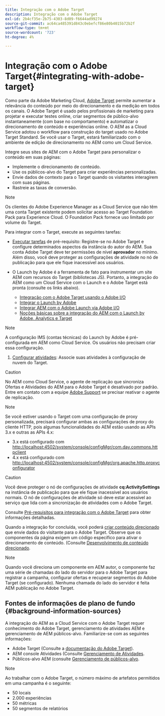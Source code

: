 ```yaml
---
title: Integração com o Adobe Target
description: Integração com o Adobe Target
exl-id: 2b4cf35e-2b75-4303-8d09-f6644ad99274
source-git-commit: ac64ca485391d843c0ebefcf86e80b4015b72b2f
workflow-type: tm+mt
source-wordcount: '723'
ht-degree: 4%

---
```


# Integração com o Adobe Target{#integrating-with-adobe-target}

Como parte da Adobe Marketing Cloud, [Adobe Target](http://www.adobe.com/solutions/testing-targeting/testandtarget.html) permite aumentar a relevância do conteúdo por meio do direcionamento e da medição em todos os canais. O Adobe Target é usado pelos profissionais de marketing para projetar e executar testes online, criar segmentos de público-alvo instantaneamente (com base no comportamento) e automatizar o direcionamento de conteúdo e experiências online. O AEM as a Cloud Service adotou o workflow para construção do target usado no Adobe Target Standard. Se você usar o Target, estará familiarizado com o ambiente de edição de direcionamento no AEM como um Cloud Service.

Integre seus sites de AEM com o Adobe Target para personalizar o conteúdo em suas páginas:

* Implemente o direcionamento de conteúdo.
* Use os públicos-alvo do Target para criar experiências personalizadas.
* Envie dados de contexto para o Target quando os visitantes interagirem com suas páginas.
* Rastreie as taxas de conversão.

>[!NOTE]
>
>Os clientes do Adobe Experience Manager as a Cloud Service que não têm uma conta Target existente podem solicitar acesso ao Target Foundation Pack para Experience Cloud.  O Foundation Pack fornece uso limitado por volume do Target.


Para integrar com o Target, execute as seguintes tarefas:

* [Executar tarefas](https://experienceleague.adobe.com/docs/experience-manager-65/administering/integration/target-requirements.html) de pré-requisito: Registre-se no Adobe Target e configure determinados aspectos da instância do autor do AEM. Sua conta Adobe Target deve ter permissões de nível **aprovador** no mínimo. Além disso, você deve proteger as configurações de atividade no nó de publicação para que ele fique inacessível aos usuários.

* O Launch by Adobe é a ferramenta de fato para instrumentar um site AEM com recursos do Target (bibliotecas JS). Portanto, a integração do AEM como um Cloud Service com o Launch e o Adobe Target está pronta (consulte os links abaixo).

   * [Integração com o Adobe Target usando o Adobe I/O](https://experienceleague.adobe.com/docs/experience-manager-65/administering/integration/integration-ims-adobe-io.html)
   * [Integrar o Launch by Adobe](https://experienceleague.adobe.com/docs/experience-manager-learn/sites/integrations/adobe-launch-integration-tutorial-understand.html)
   * [Integrar AEM com o Adobe Launch via Adobe I/O](https://helpx.adobe.com/experience-manager/using/aem_launch_adobeio_integration.html)
   * [Noções básicas sobre a integração do AEM com o Launch by Adobe, Analytics e Target](https://helpx.adobe.com/experience-manager/kt/integration/using/aem-launch-integration-tutorial-understand.html)

>[!NOTE]
>
>A configuração IMS (contas técnicas) do Launch by Adobe é pré-configurada em AEM como Cloud Service. Os usuários não precisam criar essa configuração.

1. [Configurar atividades](https://experienceleague.adobe.com/docs/experience-manager-65/authoring/personalization/activitylib.html): Associe suas atividades à configuração de nuvem do Target.

>[!CAUTION]
>
>No AEM como Cloud Service, o agente de replicação que sincroniza Ofertas e Atividades do AEM para o Adobe Target é desativado por padrão. Entre em contato com a equipe [Adobe Support](https://helpx.adobe.com/contact/enterprise-support.ec.html#experience-manager) se precisar reativar o agente de replicação.

>[!NOTE]
>
>Se você estiver usando o Target com uma configuração de proxy personalizada, precisará configurar ambas as configurações de proxy do cliente HTTP, pois algumas funcionalidades do AEM estão usando as APIs 3.x e outras as APIs 4.x:
>
>* 3.x está configurado com [http://localhost:4502/system/console/configMgr/com.day.commons.httpclient](http://localhost:4502/system/console/configMgr/com.day.commons.httpclient)
>* 4.x está configurado com [http://localhost:4502/system/console/configMgr/org.apache.http.proxyconfigurator](http://localhost:4502/system/console/configMgr/org.apache.http.proxyconfigurator)

>



>[!CAUTION]
>
>Você deve proteger o nó de configurações de atividade **cq:ActivitySettings** na instância de publicação para que ele fique inacessível aos usuários normais. O nó de configurações de atividade só deve estar acessível ao serviço que lida com a sincronização de atividades com o Adobe Target.
>
>Consulte [Pré-requisitos para integração com o Adobe Target](https://experienceleague.adobe.com/docs/experience-manager-65/administering/integration/target-requirements.html#securing-the-activity-settings-node) para obter informações detalhadas.

Quando a integração for concluída, você poderá [criar conteúdo direcionado](https://experienceleague.adobe.com/docs/experience-manager-65/authoring/personalization/content-targeting-touch.html) que envie dados do visitante para o Adobe Target. Observe que os componentes da página exigem um código específico para ativar o direcionamento de conteúdo. (Consulte [Desenvolvimento de conteúdo direcionado](https://experienceleague.adobe.com/docs/experience-manager-65/developing/personlization/target.html).

>[!NOTE]
>
>Quando você direciona um componente em AEM autor, o componente faz uma série de chamadas do lado do servidor para o Adobe Target para registrar a campanha, configurar ofertas e recuperar segmentos do Adobe Target (se configurado). Nenhuma chamada do lado do servidor é feita AEM publicação no Adobe Target.

## Fontes de informações de plano de fundo {#background-information-sources}

A integração do AEM as a Cloud Service com o Adobe Target requer conhecimento do Adobe Target, gerenciamento de atividades AEM e gerenciamento de AEM públicos-alvo. Familiarize-se com as seguintes informações:

* Adobe Target (Consulte a [documentação do Adobe Target](https://experienceleague.adobe.com/docs/target/using/target-home.html)).
* AEM console Atividades (Consulte [Gerenciamento de Atividades](https://experienceleague.adobe.com/docs/experience-manager-65/authoring/personalization/activitylib.html).
* Públicos-alvo AEM (consulte [Gerenciamento de públicos-alvo](https://experienceleague.adobe.com/docs/experience-manager-65/authoring/personalization/managing-audiences.html).

>[!NOTE]
>
>Ao trabalhar com o Adobe Target, o número máximo de artefatos permitidos em uma campanha é o seguinte:
>
>* 50 locais
>* 2.000 experiências
>* 50 métricas
>* 50 segmentos de relatórios

>


